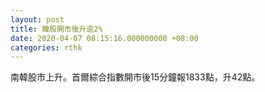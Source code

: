 ```yaml
---
layout: post
title: 韓股開市後升逾2%
date: 2020-04-07 08:15:16.000000000 +08:00
categories: rthk
---
```


南韓股市上升。首爾綜合指數開市後15分鐘報1833點，升42點。
